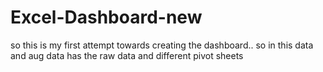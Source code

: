 # Excel-Dashboard-new
so this is my first attempt towards creating the dashboard.. so in this data and aug data has the raw data and different pivot sheets
